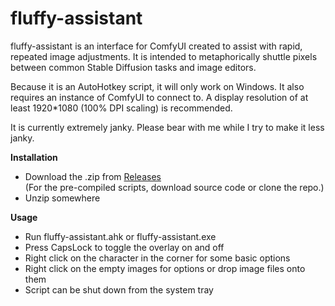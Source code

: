 # fluffy-assistant
<p>
fluffy-assistant is an interface for ComfyUI created to assist with rapid, repeated image adjustments. It is intended to metaphorically shuttle pixels between common Stable Diffusion tasks and image editors.
</p>

<p>
Because it is an AutoHotkey script, it will only work on Windows. It also requires an instance of ComfyUI to connect to. A display resolution of at least 1920*1080 (100% DPI scaling) is recommended.
</p>

<p>
It is currently extremely janky. Please bear with me while I try to make it less janky.
</p>

<b>Installation</b><br>
<ul>
  <li> Download the .zip from <a href="https://github.com/fluffy-bunnies/fluffy-assistant/releases">Releases</a><br> (For the pre-compiled scripts, download source code or clone the repo.)</li>
  <li> Unzip somewhere</li>
</ul>

<b>Usage</b><br>
<ul>
  <li>Run fluffy-assistant.ahk or fluffy-assistant.exe</li>
  <li>Press CapsLock to toggle the overlay on and off</li>
  <li>Right click on the character in the corner for some basic options</li>
  <li>Right click on the empty images for options or drop image files onto them</li>
  <li>Script can be shut down from the system tray</li>
</ul>
